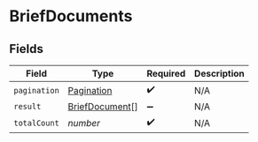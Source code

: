 # BriefDocuments


## Fields

| Field                                                   | Type                                                    | Required                                                | Description                                             |
| ------------------------------------------------------- | ------------------------------------------------------- | ------------------------------------------------------- | ------------------------------------------------------- |
| `pagination`                                            | [Pagination](../../models/shared/pagination.md)         | :heavy_check_mark:                                      | N/A                                                     |
| `result`                                                | [BriefDocument](../../models/shared/briefdocument.md)[] | :heavy_minus_sign:                                      | N/A                                                     |
| `totalCount`                                            | *number*                                                | :heavy_check_mark:                                      | N/A                                                     |